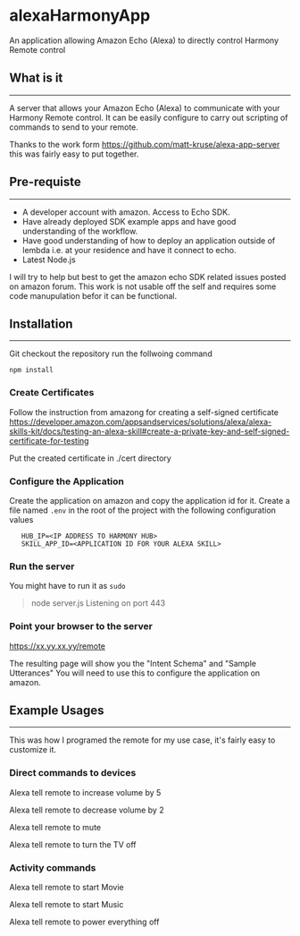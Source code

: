 # alexaHarmonyApp
An application allowing Amazon Echo (Alexa) to directly control Harmony Remote control


## What is it
--------------
A server that allows your Amazon Echo (Alexa) to communicate with your Harmony Remote control.
It can be easily configure to carry out scripting of commands to send to your remote.

Thanks to the work form https://github.com/matt-kruse/alexa-app-server
this was fairly easy to put together.

## Pre-requiste
----------------
* A developer account with amazon. Access to Echo SDK.
* Have already deployed SDK example apps and have good understanding of the workflow.
* Have good understanding of how to deploy an application outside of lembda i.e. at your residence and have it connect to echo.
* Latest Node.js

I will try to help but best to get the amazon echo SDK related issues posted on amazon forum.
This work is not usable off the self and requires some code manupulation befor it can be functional.

## Installation
----------------
Git checkout the repository
run the follwoing command
```
npm install
```

### Create Certificates
Follow the instruction from amazong for creating a self-signed certificate
https://developer.amazon.com/appsandservices/solutions/alexa/alexa-skills-kit/docs/testing-an-alexa-skill#create-a-private-key-and-self-signed-certificate-for-testing

Put the created certificate in ./cert directory


### Configure the Application
Create the application on amazon and copy the application id for it.
Create a file named `.env` in the root of the project with the following configuration values
```
   HUB_IP=<IP ADDRESS TO HARMONY HUB>
   SKILL_APP_ID=<APPLICATION ID FOR YOUR ALEXA SKILL>
```

### Run the server
You might have to run it as `sudo`
>node server.js
Listening on port 443

### Point your browser to the server
https://xx.yy.xx.yy/remote

The resulting page will show you the "Intent Schema" and "Sample Utterances"
You will need to use this to configure the application on amazon.



## Example Usages
----------------
This was how I programed the remote for my use case, it's fairly easy to customize it.

### Direct commands to devices

Alexa tell remote to increase volume by 5

Alexa tell remote to decrease volume by 2

Alexa tell remote to mute

Alexa tell remote to turn the TV off

### Activity commands

Alexa tell remote to start Movie

Alexa tell remote to start Music

Alexa tell remote to power everything off
